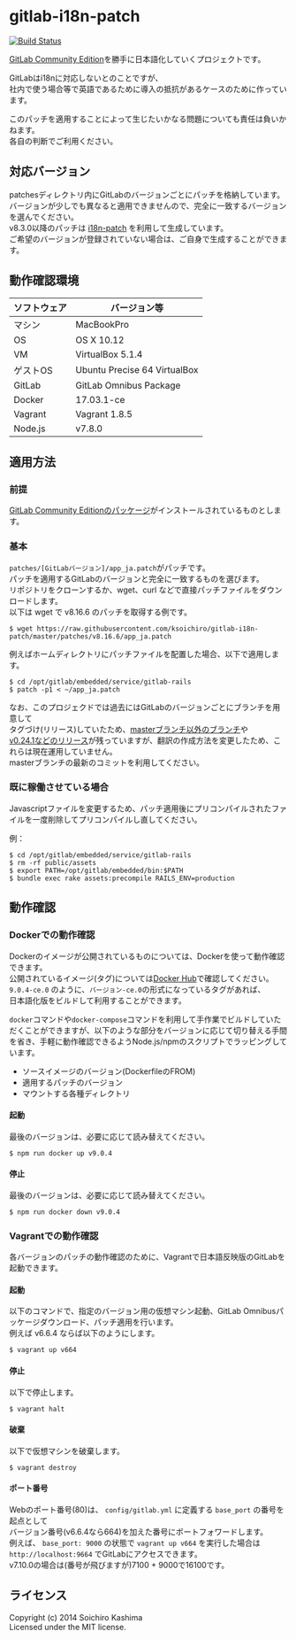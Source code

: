 gitlab-i18n-patch
=================

[![Build Status](https://travis-ci.org/ksoichiro/gitlab-i18n-patch.svg?branch=master)](https://travis-ci.org/ksoichiro/gitlab-i18n-patch)

[GitLab Community Edition](https://gitlab.com/gitlab-org/gitlab-ce)を勝手に日本語化していくプロジェクトです。

GitLabはi18nに対応しないとのことですが、  
社内で使う場合等で英語であるために導入の抵抗があるケースのために作っています。

このパッチを適用することによって生じたいかなる問題についても責任は負いかねます。  
各自の判断でご利用ください。

## 対応バージョン

patchesディレクトリ内にGitLabのバージョンごとにパッチを格納しています。  
バージョンが少しでも異なると適用できませんので、完全に一致するバージョンを選んでください。  
v8.3.0以降のパッチは [i18n-patch](https://github.com/ksoichiro/i18n-patch) を利用して生成しています。  
ご希望のバージョンが登録されていない場合は、ご自身で生成することができます。

## 動作確認環境

| ソフトウェア | バージョン等                                     |
| ------------ | ------------------------------------------------ |
| マシン       | MacBookPro                                       |
| OS           | OS X 10.12                                       |
| VM           | VirtualBox 5.1.4                                 |
| ゲストOS     | Ubuntu Precise 64 VirtualBox                     |
| GitLab       | GitLab Omnibus Package                           |
| Docker       | 17.03.1-ce                                       |
| Vagrant      | Vagrant 1.8.5                                    |
| Node.js      | v7.8.0                                           |

## 適用方法

### 前提

[GitLab Community Editionのパッケージ](https://about.gitlab.com/downloads/)がインストールされているものとします。  

### 基本

`patches/[GitLabバージョン]/app_ja.patch`がパッチです。  
パッチを適用するGitLabのバージョンと完全に一致するものを選びます。  
リポジトリをクローンするか、wget、curl などで直接パッチファイルをダウンロードします。  
以下は wget で v8.16.6 のパッチを取得する例です。

    $ wget https://raw.githubusercontent.com/ksoichiro/gitlab-i18n-patch/master/patches/v8.16.6/app_ja.patch

例えばホームディレクトリにパッチファイルを配置した場合、以下で適用します。

    $ cd /opt/gitlab/embedded/service/gitlab-rails
    $ patch -p1 < ~/app_ja.patch

なお、このプロジェクドでは過去にはGitLabのバージョンごとにブランチを用意して  
タグづけ(リリース)していたため、[masterブランチ以外のブランチ](https://github.com/ksoichiro/gitlab-i18n-patch/branches/all)や  
[v0.24.1などのリリース](https://github.com/ksoichiro/gitlab-i18n-patch/releases)が残っていますが、翻訳の作成方法を変更したため、これらは現在運用していません。  
masterブランチの最新のコミットを利用してください。

### 既に稼働させている場合

Javascriptファイルを変更するため、パッチ適用後にプリコンパイルされたファイルを一度削除してプリコンパイルし直してください。

例：

    $ cd /opt/gitlab/embedded/service/gitlab-rails
    $ rm -rf public/assets
    $ export PATH=/opt/gitlab/embedded/bin:$PATH
    $ bundle exec rake assets:precompile RAILS_ENV=production


## 動作確認

### Dockerでの動作確認

Dockerのイメージが公開されているものについては、Dockerを使って動作確認できます。  
公開されているイメージ(タグ)については[Docker Hub](https://hub.docker.com/r/gitlab/gitlab-ce/tags/)で確認してください。  
`9.0.4-ce.0` のように、`バージョン-ce.0`の形式になっているタグがあれば、  
日本語化版をビルドして利用することができます。

`docker`コマンドや`docker-compose`コマンドを利用して手作業でビルドしていただくことができますが、以下のような部分をバージョンに応じて切り替える手間を省き、手軽に動作確認できるようNode.js/npmのスクリプトでラッピングしています。

- ソースイメージのバージョン(DockerfileのFROM)
- 適用するパッチのバージョン
- マウントする各種ディレクトリ

#### 起動

最後のバージョンは、必要に応じて読み替えてください。

    $ npm run docker up v9.0.4

#### 停止

最後のバージョンは、必要に応じて読み替えてください。

    $ npm run docker down v9.0.4

### Vagrantでの動作確認

各バージョンのパッチの動作確認のために、Vagrantで日本語反映版のGitLabを起動できます。

#### 起動

以下のコマンドで、指定のバージョン用の仮想マシン起動、GitLab Omnibusパッケージダウンロード、パッチ適用を行います。  
例えば v6.6.4 ならば以下のようにします。

    $ vagrant up v664

#### 停止

以下で停止します。

    $ vagrant halt

#### 破棄

以下で仮想マシンを破棄します。

    $ vagrant destroy

#### ポート番号

Webのポート番号(80)は、 `config/gitlab.yml` に定義する `base_port` の番号を起点として  
バージョン番号(v6.6.4なら664)を加えた番号にポートフォワードします。  
例えば、 `base_port: 9000` の状態で `vagrant up v664` を実行した場合は  
`http://localhost:9664` でGitLabにアクセスできます。  
v7.10.0の場合は(番号が飛びますが)7100 + 9000で16100です。

## ライセンス

Copyright (c) 2014 Soichiro Kashima  
Licensed under the MIT license.
